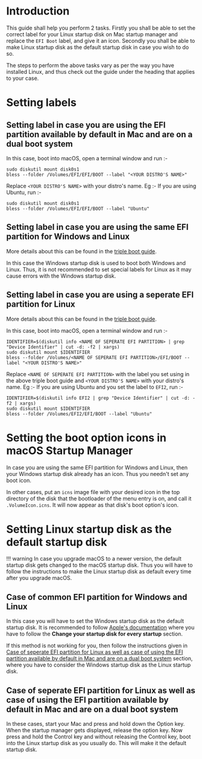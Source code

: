 # Introduction

This guide shall help you perform 2 tasks. Firstly you shall be able to set the correct label for your Linux startup disk on Mac startup manager and replace the `EFI Boot` label, and give it an icon. Secondly you shall be able to make Linux startup disk as the default startup disk in case you wish to do so.

The steps to perform the above tasks vary as per the way you have installed Linux, and thus check out the guide under the heading that applies to your case.

# Setting labels

## Setting label in case you are using the EFI partition available by default in Mac and are on a dual boot system

In this case, boot into macOS, open a terminal window and run :-

```plain
sudo diskutil mount disk0s1
bless --folder /Volumes/EFI/EFI/BOOT --label "<YOUR DISTRO'S NAME>"
```

Replace `<YOUR DISTRO'S NAME>` with your distro's name. Eg :- If you are using Ubuntu, run :-

```plain
sudo diskutil mount disk0s1
bless --folder /Volumes/EFI/EFI/BOOT --label "Ubuntu"
```

## Setting label in case you are using the same EFI partition for Windows and Linux

More details about this can be found in the [triple boot guide](https://wiki.t2linux.org/guides/windows/#using-the-same-efi-partition).

In this case the Windows startup disk is used to boot both Windows and Linux. Thus, it is not recommended to set special labels for Linux as it may cause errors with the Windows startup disk.

## Setting label in case you are using a seperate EFI partition for Linux

More details about this can be found in the [triple boot guide](https://wiki.t2linux.org/guides/windows/#using-seperate-efi-partitions).

In this case, boot into macOS, open a terminal window and run :-

```plain
IDENTIFIER=$(diskutil info <NAME OF SEPERATE EFI PARTITION> | grep "Device Identifier" | cut -d: -f2 | xargs)
sudo diskutil mount $IDENTIFIER
bless --folder /Volumes/<NAME OF SEPERATE EFI PARTITION>/EFI/BOOT --label "<YOUR DISTRO'S NAME>"
```

Replace `<NAME OF SEPERATE EFI PARTITION>` with the label you set using in the above triple boot guide and `<YOUR DISTRO'S NAME>` with your distro's name. Eg :- If you are using Ubuntu and you set the label to `EFI2`, run :-

```plain
IDENTIFIER=$(diskutil info EFI2 | grep "Device Identifier" | cut -d: -f2 | xargs)
sudo diskutil mount $IDENTIFIER
bless --folder /Volumes/EFI2/EFI/BOOT --label "Ubuntu"
```

# Setting the boot option icons in macOS Startup Manager

In case you are using the same EFI partition for Windows and Linux, then your Windows startup disk already has an icon. Thus you needn't set any boot icon.

In other cases, put an `icns` image file with your desired icon in the top directory of the disk that the bootloader of the menu entry is on, and call it `.VolumeIcon.icns`. It will now appear as that disk's boot option's icon.

# Setting Linux startup disk as the default startup disk

!!! warning
    In case you upgrade macOS to a newer version, the default startup disk gets changed to the macOS startup disk. Thus you will have to follow the instructions to make the Linux startup disk as default every time after you upgrade macOS.

## Case of common EFI partition for Windows and Linux

In this case you will have to set the Windows startup disk as the default startup disk. It is recommended to follow [Apple's documentation](https://support.apple.com/en-in/guide/mac-help/mchlp1034/mac) where you have to follow the **Change your startup disk for every startup** section.

If this method is not working for you, then follow the instructions given in [Case of seperate EFI partition for Linux as well as case of using the EFI partition available by default in Mac and are on a dual boot system](https://wiki.t2linux.org/guides/startup-manager/#case-of-seperate-efi-partition-for-linux-as-well-as-case-of-using-the-efi-partition-available-by-default-in-mac-and-are-on-a-dual-boot-system) section, where you have to consider the Windows startup disk as the Linux startup disk.

## Case of seperate EFI partition for Linux as well as case of using the EFI partition available by default in Mac and are on a dual boot system

In these cases, start your Mac and press and hold down the Option key. When the startup manager gets displayed, release the option key. Now press and hold the Control key and without releasing the Control key, boot into the Linux startup disk as you usually do. This will make it the default startup disk.
